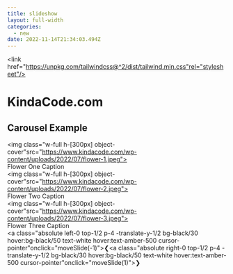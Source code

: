```yaml
---
title: slideshow
layout: full-width
categories:
  - new
date: 2022-11-14T21:34:03.494Z
---
```



<meta name="viewport" content="width=device-width, initial-scale=1.0"><meta http-equiv="X-UA-Compatible" content="ie=edge"><meta name="viewport" content="width=device-width, initial-scale=1.0"><link href="https://unpkg.com/tailwindcss@^2/dist/tailwind.min.css"rel="stylesheet"/><script src="https://cdn.tailwindcss.com"></script><script src="https://ajax.googleapis.com/ajax/libs/jquery/3.3.1/jquery.min.js"></script><title>KindaCode.com</title><h1 class="my-4 text-center text-4xl">KindaCode.com</h1><h2 class="mb-10 text-center text-xl">Carousel Example</h2><div class="relative w-[600px] mx-auto"><div class="slide relative"><img class="w-full h-[300px] object-cover"src="https://www.kindacode.com/wp-content/uploads/2022/07/flower-1.jpeg"><div class="absolute bottom-0 w-full px-5 py-3 bg-black/40 text-center text-white">Flower One Caption</div></div><div class="slide relative"><img class="w-full h-[300px] object-cover"src="https://www.kindacode.com/wp-content/uploads/2022/07/flower-2.jpeg"><div class="absolute bottom-0 w-full px-5 py-3 bg-black/40 text-center text-white">Flower Two Caption</div></div><div class="slide relative"><img class="w-full h-[300px] object-cover"src="https://www.kindacode.com/wp-content/uploads/2022/07/flower-3.jpeg"><div class="absolute bottom-0 w-full px-5 py-3 bg-black/40 text-center text-white">Flower Three Caption</div></div><!-- The previous button --><a class="absolute left-0 top-1/2 p-4 -translate-y-1/2 bg-black/30 hover:bg-black/50 text-white hover:text-amber-500 cursor-pointer"onclick="moveSlide(-1)">❮</a><!-- The next button --><a class="absolute right-0 top-1/2 p-4 -translate-y-1/2 bg-black/30 hover:bg-black/50 text-white hover:text-amber-500 cursor-pointer"onclick="moveSlide(1)">❯</a></div><br><!-- The dots --><div class="flex justify-center items-center space-x-5"><div class="dot w-4 h-4 rounded-full cursor-pointer" onclick="currentSlide(1)"></div><div class="dot w-4 h-4 rounded-full cursor-pointer" onclick="currentSlide(2)"></div><div class="dot w-4 h-4 rounded-full cursor-pointer" onclick="currentSlide(3)"></div></div><script>/let slideIndex = 1;showSlide(slideIndex);/function moveSlide(moveStep) {showSlide(slideIndex += moveStep);}function currentSlide(n) {showSlide(slideIndex = n);}function showSlide(n) {let i;const slides = document.getElementsByClassName("slide");const dots = document.getElementsByClassName('dot');if (n > slides.length) { slideIndex = 1 }if (n < 1) { slideIndex = slides.length }for (i = 0; i < slides.length; i++) {slides[i].classList.add('hidden');}/for (i = 0; i < dots.length; i++) {dots[i].classList.remove('bg-yellow-500');dots[i].classList.add('bg-green-600');}/slides[slideIndex - 1].classList.remove('hidden');dots[slideIndex - 1].classList.remove('bg-green-600');dots[slideIndex - 1].classList.add('bg-yellow-500');}</script>